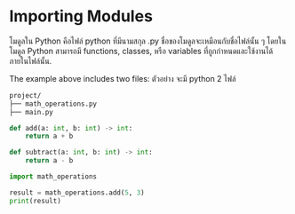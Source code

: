 # Importing Modules

โมดูลใน Python คือไฟล์ python ที่มีนามสกุล .py ชื่อของโมดูลจะเหมือนกับชื่อไฟล์นั้น ๆ โดยในโมดูล Python สามารถมี functions, classes, หรือ variables ที่ถูกกำหนดและใช้งานได้ภายในไฟล์นั้น.

The example above includes two files:
ตัวอย่าง จะมี python 2 ไฟล์

```sh
project/
├── math_operations.py
├── main.py
```

```py  title="math_operations.py" linenums="1"
def add(a: int, b: int) -> int:
    return a + b

def subtract(a: int, b: int) -> int:
    return a - b
```

```py title="main.py" linenums="1"
import math_operations

result = math_operations.add(5, 3)
print(result)
```
